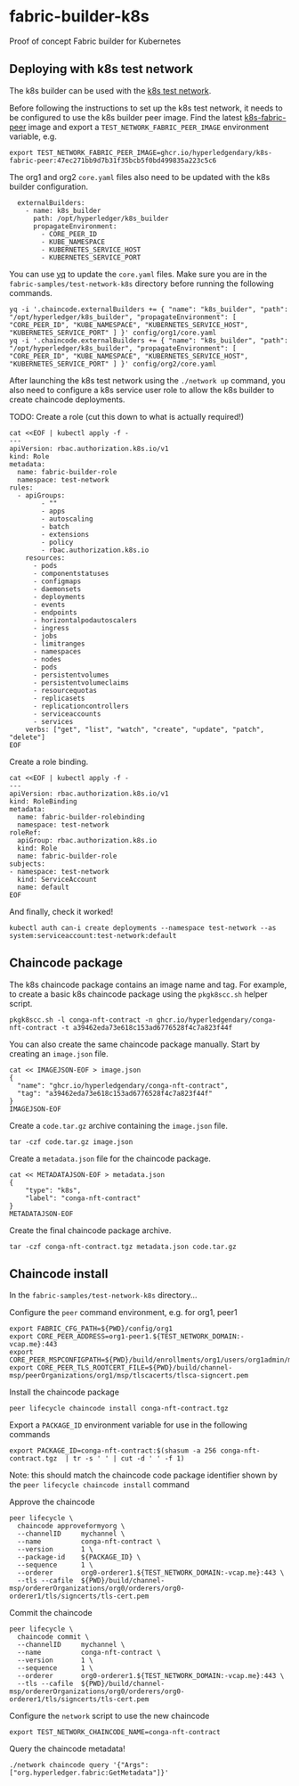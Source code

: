 # fabric-builder-k8s

Proof of concept Fabric builder for Kubernetes

## Deploying with k8s test network

The k8s builder can be used with the [k8s test network](https://github.com/hyperledger/fabric-samples/tree/main/test-network-k8s).

Before following the instructions to set up the k8s test network, it needs to be configured to use the k8s builder peer image.
Find the latest [k8s-fabric-peer](https://github.com/hyperledgendary/fabric-builder-k8s/pkgs/container/k8s-fabric-peer) image and export a `TEST_NETWORK_FABRIC_PEER_IMAGE` environment variable, e.g.

```shell
export TEST_NETWORK_FABRIC_PEER_IMAGE=ghcr.io/hyperledgendary/k8s-fabric-peer:47ec271bb9d7b31f35bcb5f0bd499835a223c5c6
```

The org1 and org2 `core.yaml` files also need to be updated with the k8s builder configuration.

```
  externalBuilders:
    - name: k8s_builder
      path: /opt/hyperledger/k8s_builder
      propagateEnvironment:
        - CORE_PEER_ID
        - KUBE_NAMESPACE
        - KUBERNETES_SERVICE_HOST
        - KUBERNETES_SERVICE_PORT
```

You can use [yq](https://mikefarah.gitbook.io/yq/) to update the `core.yaml` files.
Make sure you are in the `fabric-samples/test-network-k8s` directory before running the following commands.

```shell
yq -i '.chaincode.externalBuilders += { "name": "k8s_builder", "path": "/opt/hyperledger/k8s_builder", "propagateEnvironment": [ "CORE_PEER_ID", "KUBE_NAMESPACE", "KUBERNETES_SERVICE_HOST", "KUBERNETES_SERVICE_PORT" ] }' config/org1/core.yaml
yq -i '.chaincode.externalBuilders += { "name": "k8s_builder", "path": "/opt/hyperledger/k8s_builder", "propagateEnvironment": [ "CORE_PEER_ID", "KUBE_NAMESPACE", "KUBERNETES_SERVICE_HOST", "KUBERNETES_SERVICE_PORT" ] }' config/org2/core.yaml
```

After launching the k8s test network using the `./network up` command, you also need to configure a k8s service user role to allow the k8s builder to create chaincode deployments.

TODO: Create a role (cut this down to what is actually required!)

```shell
cat <<EOF | kubectl apply -f -
---
apiVersion: rbac.authorization.k8s.io/v1
kind: Role
metadata:
  name: fabric-builder-role
  namespace: test-network
rules:
  - apiGroups:
        - ""
        - apps
        - autoscaling
        - batch
        - extensions
        - policy
        - rbac.authorization.k8s.io
    resources:
      - pods
      - componentstatuses
      - configmaps
      - daemonsets
      - deployments
      - events
      - endpoints
      - horizontalpodautoscalers
      - ingress
      - jobs
      - limitranges
      - namespaces
      - nodes
      - pods
      - persistentvolumes
      - persistentvolumeclaims
      - resourcequotas
      - replicasets
      - replicationcontrollers
      - serviceaccounts
      - services
    verbs: ["get", "list", "watch", "create", "update", "patch", "delete"]
EOF
```

Create a role binding.

```shell
cat <<EOF | kubectl apply -f -
---
apiVersion: rbac.authorization.k8s.io/v1
kind: RoleBinding
metadata:
  name: fabric-builder-rolebinding
  namespace: test-network 
roleRef:
  apiGroup: rbac.authorization.k8s.io
  kind: Role
  name: fabric-builder-role 
subjects:
- namespace: test-network 
  kind: ServiceAccount
  name: default 
EOF
```

And finally, check it worked!

```shell
kubectl auth can-i create deployments --namespace test-network --as system:serviceaccount:test-network:default
```

## Chaincode package

The k8s chaincode package contains an image name and tag.
For example, to create a basic k8s chaincode package using the `pkgk8scc.sh` helper script.

```shell
pkgk8scc.sh -l conga-nft-contract -n ghcr.io/hyperledgendary/conga-nft-contract -t a39462eda73e618c153ad6776528f4c7a823f44f
```

You can also create the same chaincode package manually.
Start by creating an `image.json` file.

```shell
cat << IMAGEJSON-EOF > image.json
{
  "name": "ghcr.io/hyperledgendary/conga-nft-contract",
  "tag": "a39462eda73e618c153ad6776528f4c7a823f44f"
}
IMAGEJSON-EOF
```

Create a `code.tar.gz` archive containing the `image.json` file.

```shell
tar -czf code.tar.gz image.json
```

Create a `metadata.json` file for the chaincode package.

```shell
cat << METADATAJSON-EOF > metadata.json
{
    "type": "k8s",
    "label": "conga-nft-contract"
}
METADATAJSON-EOF
```

Create the final chaincode package archive.

```shell
tar -czf conga-nft-contract.tgz metadata.json code.tar.gz
```
## Chaincode install

In the `fabric-samples/test-network-k8s` directory...

Configure the `peer` command environment, e.g. for org1, peer1

```shell
export FABRIC_CFG_PATH=${PWD}/config/org1
export CORE_PEER_ADDRESS=org1-peer1.${TEST_NETWORK_DOMAIN:-vcap.me}:443
export CORE_PEER_MSPCONFIGPATH=${PWD}/build/enrollments/org1/users/org1admin/msp
export CORE_PEER_TLS_ROOTCERT_FILE=${PWD}/build/channel-msp/peerOrganizations/org1/msp/tlscacerts/tlsca-signcert.pem
```

Install the chaincode package

```shell
peer lifecycle chaincode install conga-nft-contract.tgz
```

Export a `PACKAGE_ID` environment variable for use in the following commands

```shell
export PACKAGE_ID=conga-nft-contract:$(shasum -a 256 conga-nft-contract.tgz  | tr -s ' ' | cut -d ' ' -f 1)
```

Note: this should match the chaincode code package identifier shown by the `peer lifecycle chaincode install` command

Approve the chaincode

```shell
peer lifecycle \
  chaincode approveformyorg \
  --channelID     mychannel \
  --name          conga-nft-contract \
  --version       1 \
  --package-id    ${PACKAGE_ID} \
  --sequence      1 \
  --orderer       org0-orderer1.${TEST_NETWORK_DOMAIN:-vcap.me}:443 \
  --tls --cafile  ${PWD}/build/channel-msp/ordererOrganizations/org0/orderers/org0-orderer1/tls/signcerts/tls-cert.pem
```

Commit the chaincode

```shell
peer lifecycle \
  chaincode commit \
  --channelID     mychannel \
  --name          conga-nft-contract \
  --version       1 \
  --sequence      1 \
  --orderer       org0-orderer1.${TEST_NETWORK_DOMAIN:-vcap.me}:443 \
  --tls --cafile  ${PWD}/build/channel-msp/ordererOrganizations/org0/orderers/org0-orderer1/tls/signcerts/tls-cert.pem
```

Configure the `network` script to use the new chaincode

```shell
export TEST_NETWORK_CHAINCODE_NAME=conga-nft-contract
```

Query the chaincode metadata!

```shell
./network chaincode query '{"Args":["org.hyperledger.fabric:GetMetadata"]}'
```
